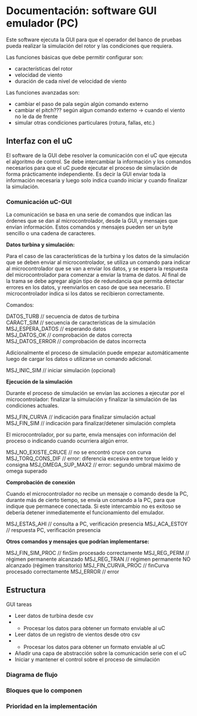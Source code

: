 # Documentación: software GUI emulador (PC)

Este software ejecuta la GUI para que el operador del banco de pruebas pueda realizar la simulación del rotor y las condiciones que requiera.

Las funciones básicas que debe permitir configurar son:  
* características del rotor
* velocidad de viento
* duración de cada nivel de velocidad de viento

Las funciones avanzadas son:
* cambiar el paso de pala según algún comando externo
* cambiar el pitch??? según algun comando externo -> cuando el viento no le da de frente
* simular otras condiciones particulares (rotura, fallas, etc.)


## Interfaz con el uC

El software de la GUI debe resolver la comunicación con el uC que ejecuta el algoritmo de control. Se debe intercambiar la información y los comandos necesarios para que el uC puede ejecutar el proceso de simulación de forma prácticamente independiente. Es decir la GUI enviar toda la información necesaria y luego solo indica cuando iniciar y cuando finalizar la simulación.

### Comunicación uC-GUI

La comunicación se basa en una serie de comandos que indican las órdenes que se dan al microcontrolador, desde la GUI, y mensajes que envían información. Estos comandos y mensajes pueden ser un byte sencillo o una cadena de caracteres.

**Datos turbina y simulación:**

Para el caso de las características de la turbina y los datos de la simulación que se deben enviar al microcontrolador, se utiliza un comando para indicar al microcontrolador que se van a enviar los datos, y se espera la respuesta del microcontrolador para comenzar a enviar la trama de datos. Al final de la trama se debe agregar algún tipo de redundancia que permita detectar errores en los datos, y reenviarlos en caso de que sea necesario. El microcontrolador indica si los datos se recibieron correctamente.  

Comandos:

DATOS_TURB			// secuencia de datos de turbina  
CARACT_SIM			// secuencia de características de la simulación  
MSJ_ESPERA_DATOS	// esperando datos  
MSJ_DATOS_OK		// comprobación de datos correcta  
MSJ_DATOS_ERROR		// comprobación de datos incorrecta

Adicionalmente el proceso de simulación puede empezar automáticamente luego de cargar los datos o utilizarse un comando adicional.

MSJ_INIC_SIM		// iniciar simulación (opcional)

**Ejecución de la simulación**

Durante el proceso de simulación se envían las acciones a ejecutar por el microcontrolador: finalizar la simulación y finalizar la simulación de las condiciones actuales.

MSJ_FIN_CURVA		// indicación para finalizar simulación actual  
MSJ_FIN_SIM			// indicación para finalizar/detener simulación completa

El microcontrolador, por su parte, envía mensajes con información del proceso o indicando cuando ocurriera algún error.

MSJ_NO_EXISTE_CRUCE	// no se encontró cruce con curva
MSJ_TORQ_CONS_DIF	// error: diferencia excesiva entre torque leído y consigna
MSJ_OMEGA_SUP_MAX2	// error: segundo umbral máximo de omega superado

**Comprobación de conexión**

Cuando el microcontrolador no recibe un mensaje o comando desde la PC, durante más de cierto tiempo, se envía un comando a la PC, para que indique que permanece conectada. Si este intercambio no es exitoso se debería detener inmediatemente el funcionamiento del emulador.

MSJ_ESTAS_AHI		// consulta a PC, verificación presencia
MSJ_ACA_ESTOY		// respuesta PC, verificación presencia

**Otros comandos y mensajes que podrían implementarse:**

MSJ_FIN_SIM_PROC	// finSim procesado correctamente
MSJ_REG_PERM		// régimen permanente alcanzado
MSJ_REG_TRAN		// régimen permanente NO alcanzado (régimen transitorio)
MSJ_FIN_CURVA_PROC	// finCurva procesado correctamente
MSJ_ERROR			// error





## Estructura

GUI tareas
* Leer datos de turbina desde csv
* * Procesar los datos para obtener un formato enviable al uC
* Leer datos de un registro de vientos desde otro csv
* * Procesar los datos para obtener un formato enviable al uC
* Añadir una capa de abstracción sobre la comunicación serie con el uC
* Iniciar y mantener el control sobre el proceso de simulación

### Diagrama de flujo

### Bloques que lo componen

### Prioridad en la implementación





